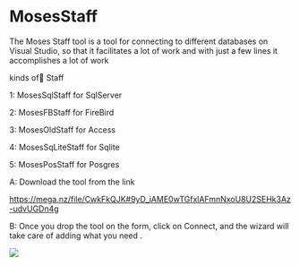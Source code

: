 # MosesStaff
The Moses Staff tool is a tool for connecting to different databases on Visual Studio, so that it facilitates a lot of work and with just a few lines it accomplishes a lot of work

kinds of ٍStaff

1: MosesSqlStaff for SqlServer

2: MosesFBStaff for FireBird

3: MosesOldStaff for Access

4: MosesSqLiteStaff for Sqlite

5: MosesPosStaff for Posgres

A: Download the tool from the link

https://mega.nz/file/CwkFkQJK#9yD_iAME0wTGfxlAFmnNxoU8U2SEHk3Az-udvUGDn4g

B: Once you drop the tool on the form, click on Connect, and the wizard will take care of adding what you need .

<img src="https://i.pinimg.com/originals/d9/30/62/d93062d5db5055d0f521a1e8fc2f341a.jpg" />


